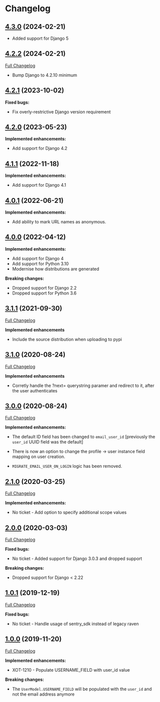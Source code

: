 # Changelog

## [4.3.0](https://pypi.org/project/django-staff-sso-client/4.2.2/) (2024-02-21)

- Added support for Django 5

## [4.2.2](https://pypi.org/project/django-staff-sso-client/4.2.2/) (2024-02-21)
[Full Changelog](https://github.com/uktrade/django-staff-sso-client/pull/37/)

- Bump Django to 4.2.10 minimum

## [4.2.1](https://pypi.org/project/django-staff-sso-client/4.2.1/) (2023-10-02)

**Fixed bugs:**

- Fix overly-restrictive Django version requirement

## [4.2.0](https://pypi.org/project/django-staff-sso-client/4.2.0/) (2023-05-23)

**Implemented enhancements:**

- Add support for Django 4.2

## [4.1.1](https://pypi.org/project/django-staff-sso-client/4.1.1/) (2022-11-18)

**Implemented enhancements:**

- Add support for Django 4.1

## [4.0.1](https://pypi.org/project/django-staff-sso-client/4.0.1/) (2022-06-21)

**Implemented enhancements:**

- Add ability to mark URL names as anonymous.

## [4.0.0](https://pypi.org/project/django-staff-sso-client/4.0.0/) (2022-04-12)

**Implemented enhancements:**

- Add support for Django 4
- Add support for Python 3.10
- Modernise how distributions are generated

**Breaking changes:**

- Dropped support for Django 2.2
- Dropped support for Python 3.6

## [3.1.1](https://pypi.org/project/django-staff-sso-client/3.1.1/) (2021-09-30)

[Full Changelog](https://github.com/uktrade/django-staff-sso-client/pull/26/files)

**Implemented enhancements**

- Include the source distribution when uploading to pypi

## [3.1.0](https://pypi.org/project/django-staff-sso-client/3.1.0/) (2020-08-24)

[Full Changelog](https://github.com/uktrade/django-staff-sso-client/pull/22/files)

**Implemented enhancements**

- Corretly handle the ?next= querystring paramer and redirect to it, after the user authenticates

## [3.0.0](https://pypi.org/project/django-staff-sso-client/3.0.0/) (2020-08-24)

[Full Changelog](https://github.com/uktrade/django-staff-sso-client/pull/22/files)

**Implemented enhancements:**

- The default ID field has been changed to `email_user_id` [previously the `user_id` UUID field was the default]

- There is now an option to change the profile -> user instance field mapping on user creation.

- `MIGRATE_EMAIL_USER_ON_LOGIN` logic has been removed.

## [2.1.0](https://pypi.org/project/django-staff-sso-client/2.1.0/) (2020-03-25)

[Full Changelog](https://github.com/uktrade/django-staff-sso-client/pull/18/files)

**Implemented enhancements:**

- No ticket - Add option to specify additional scope values

## [2.0.0](https://pypi.org/project/django-staff-sso-client/2.0.0/) (2020-03-03)

[Full Changelog](https://github.com/uktrade/django-staff-sso-client/pull/16/files)

**Fixed bugs:**

- No ticket - Added support for Django 3.0.3 and dropped support

**Breaking changes:**

- Dropped support for Django < 2.22

## [1.0.1](https://pypi.org/project/django-staff-sso-client/1.0.1/) (2019-12-19)

[Full Changelog](https://github.com/uktrade/django-staff-sso-client/pull/14/files)

**Fixed bugs:**

- No ticket - Handle usage of sentry_sdk instead of legacy raven

## [1.0.0](https://pypi.org/project/django-staff-sso-client/1.0.0/) (2019-11-20)

[Full Changelog](https://github.com/uktrade/django-staff-sso-client/pull/13/files)

**Implemented enhancements:**

- XOT-1210 - Populate USERNAME_FIELD with user_id value

**Breaking changes:**

- The `UserModel.USERNAME_FIELD` will be populated with the `user_id` and not the email address anymore
